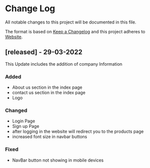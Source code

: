 
# Change Log
All notable changes to this project will be documented in this file.
 
The format is based on [Keep a Changelog](http://keepachangelog.com/)
and this project adheres to [Website](http://alym.sa/).
 
## [released] - 29-03-2022
 
This Update includes the addition of company Information
 
### Added
- About us section in the index page
- contact us section in the index page
- Logo
 
### Changed
 - Login Page
 - Sign up Page
 - after logging in the website will redirect you to the products page
 - increased font size in navbar buttons
### Fixed
- NavBar button not showing in mobile devices
 
